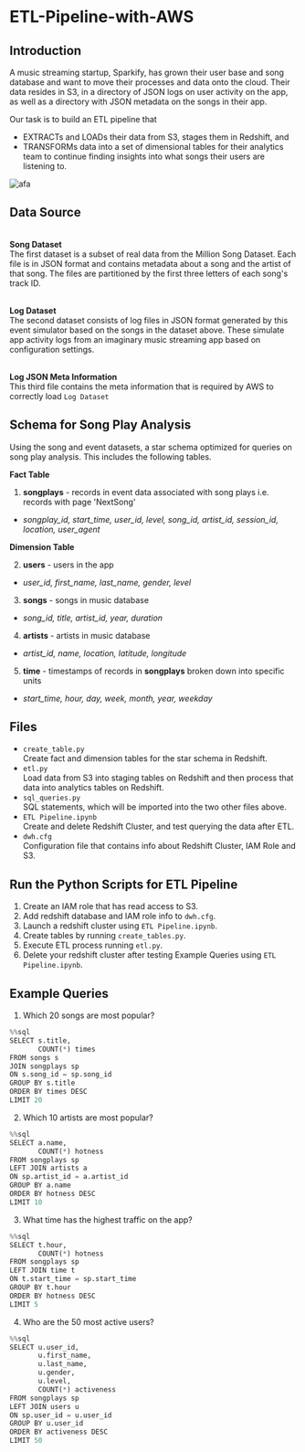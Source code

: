 # ETL-Pipeline-with-AWS

## Introduction

A music streaming startup, Sparkify, has grown their user base and song database and want to move their processes and data onto the cloud. Their data resides in S3, in a directory of JSON logs on user activity on the app, as well as a directory with JSON metadata on the songs in their app.

Our task is to build an ETL pipeline that 
- EXTRACTs and LOADs their data from S3, stages them in Redshift, and 
- TRANSFORMs data into a set of dimensional tables for their analytics team to continue finding insights into what songs their users are listening to.

![afa](https://video.udacity-data.com/topher/2022/May/62770f73_sparkify-s3-to-redshift-etl/sparkify-s3-to-redshift-etl.png)

## Data Source
<br>**Song Dataset**
<br>The first dataset is a subset of real data from the Million Song Dataset. Each file is in JSON format and contains metadata about a song and the artist of that song. The files are partitioned by the first three letters of each song's track ID.

<br>**Log Dataset**
<br>The second dataset consists of log files in JSON format generated by this event simulator based on the songs in the dataset above. These simulate app activity logs from an imaginary music streaming app based on configuration settings.

<br>**Log JSON Meta Information**
<br>This third file contains the meta information that is required by AWS to correctly load `Log Dataset`

## Schema for Song Play Analysis
Using the song and event datasets, a star schema optimized for queries on song play analysis. This includes the following tables.

**Fact Table**<br>
1. **songplays** - records in event data associated with song plays i.e. records with page 'NextSong'
- *songplay_id, start_time, user_id, level, song_id, artist_id, session_id, location, user_agent*

**Dimension Table**<br>

2. **users** - users in the app
- *user_id, first_name, last_name, gender, level*

3. **songs** - songs in music database
- *song_id, title, artist_id, year, duration*

4. **artists** - artists in music database
- *artist_id, name, location, latitude, longitude*

5. **time** - timestamps of records in **songplays** broken down into specific units
- *start_time, hour, day, week, month, year, weekday*

## Files
- `create_table.py` <br>Create fact and dimension tables for the star schema in Redshift.
- `etl.py` <br>Load data from S3 into staging tables on Redshift and then process that data into analytics tables on Redshift.
- `sql_queries.py` <br>SQL statements, which will be imported into the two other files above.
- `ETL Pipeline.ipynb` <br>Create and delete Redshift Cluster, and test querying the data after ETL.
- `dwh.cfg` <br>Configuration file that contains info about Redshift Cluster, IAM Role and S3. 

## Run the Python Scripts for ETL Pipeline
1. Create an IAM role that has read access to S3.
2. Add redshift database and IAM role info to `dwh.cfg`.
3. Launch a redshift cluster using `ETL Pipeline.ipynb`.
4. Create tables by running `create_tables.py`.
5. Execute ETL process running `etl.py`.
6. Delete your redshift cluster after testing Example Queries using `ETL Pipeline.ipynb`.

## Example Queries
1. Which 20 songs are most popular?
```python
%%sql
SELECT s.title,
       COUNT(*) times
FROM songs s
JOIN songplays sp
ON s.song_id = sp.song_id
GROUP BY s.title
ORDER BY times DESC
LIMIT 20
```

2. Which 10 artists are most popular?
```python
%%sql
SELECT a.name,
       COUNT(*) hotness
FROM songplays sp
LEFT JOIN artists a
ON sp.artist_id = a.artist_id
GROUP BY a.name
ORDER BY hotness DESC
LIMIT 10
```

3. What time has the highest traffic on the app?
```python
%%sql
SELECT t.hour,
       COUNT(*) hotness
FROM songplays sp
LEFT JOIN time t
ON t.start_time = sp.start_time
GROUP BY t.hour
ORDER BY hotness DESC
LIMIT 5
```

4. Who are the 50 most active users?
```python
%%sql
SELECT u.user_id,
       u.first_name,
       u.last_name,
       u.gender,
       u.level,
       COUNT(*) activeness
FROM songplays sp
LEFT JOIN users u
ON sp.user_id = u.user_id
GROUP BY u.user_id
ORDER BY activeness DESC
LIMIT 50
```

